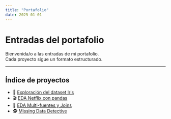 ```yaml
---
title: "Portafolio"
date: 2025-01-01
---
```


# Entradas del portafolio  

Bienvenida/o a las entradas de mi portafolio.  
Cada proyecto sigue un formato estructurado.  

---

## Índice de proyectos
- 🌸 [Exploración del dataset Iris](ingenieria_datos/UT1/01-exploracion-iris.md)
- 🎬 [EDA Netflix con pandas](ingenieria_datos/UT1/03-eda-netflix.md)
- 🔗 [EDA Multi-fuentes y Joins](ingenieria_datos/UT1/04-eda-multifuentesyjoins.md) 
- 🕵️ [Missing Data Detective](ingenieria_datos/UT2/05-missing-data-detective.md)